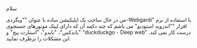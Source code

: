 سلام

من در حال ساخت یک اپلیکیشن ساده با عنوان ""وبگردی-Webgardi" با استفاده از نرم افزار ""اندروید استودیو" می باشم که چند دکمه آن که دارای لینک موتورهای جستجوی "یاندکس"، "بایدو"، "استارت پیج" و "duckduckgo - Deep web" درست کار نمی کند. این مشکلات را برطرف نمایید.

